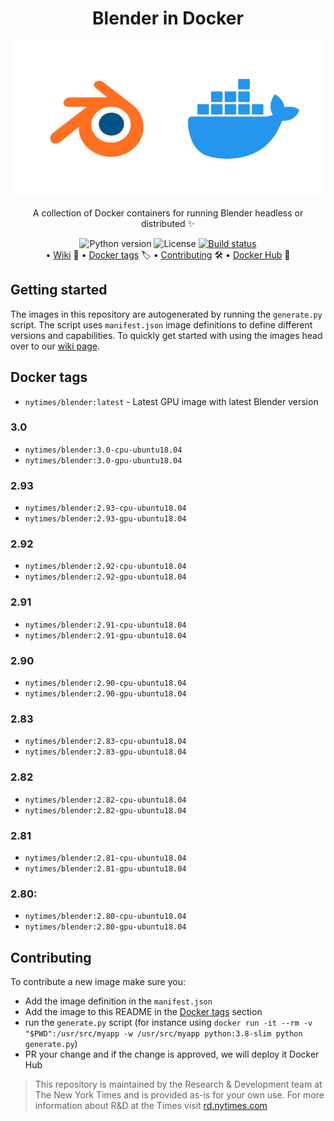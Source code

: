 <div align="center">
  <h1>Blender in Docker</h1>
  <img width="500" src="./cover.png" />
  <p>A collection of Docker containers for running Blender headless or distributed ✨</p>
  <img alt="Python version" src="https://img.shields.io/badge/python-3.6-blue.svg" />
  <img alt="License" src="https://img.shields.io/badge/License-Apache%202.0-yellow.svg" />
  <a href="https://cloud.drone.io/nytimes/rd-blender-docker"><img alt="Build status" src="https://cloud.drone.io/api/badges/nytimes/rd-blender-docker/status.svg"></a><br/>
  •
    <a href="https://github.com/nytimes/rd-blender-docker/wiki">Wiki</a> 📝
    •
    <a href="#docker-tags">Docker tags</a> 🏷️
    •
    <a href="#contributing">Contributing</a> 🛠
    •
    <a href="https://hub.docker.com/r/nytimes/blender">Docker Hub</a> 🐋
</div>

## Getting started
The images in this repository are autogenerated by running the `generate.py` script. The script uses `manifest.json` image definitions to define different versions and capabilities. To quickly get started with using the images head over to our [wiki page](https://github.com/nytimes/rd-blender-docker/wiki).

## Docker tags
- `nytimes/blender:latest` - Latest GPU image with latest Blender version
### 3.0
- `nytimes/blender:3.0-cpu-ubuntu18.04`
- `nytimes/blender:3.0-gpu-ubuntu18.04`
### 2.93
- `nytimes/blender:2.93-cpu-ubuntu18.04`
- `nytimes/blender:2.93-gpu-ubuntu18.04`
### 2.92
- `nytimes/blender:2.92-cpu-ubuntu18.04`
- `nytimes/blender:2.92-gpu-ubuntu18.04`
### 2.91
- `nytimes/blender:2.91-cpu-ubuntu18.04`
- `nytimes/blender:2.91-gpu-ubuntu18.04`
### 2.90
- `nytimes/blender:2.90-cpu-ubuntu18.04`
- `nytimes/blender:2.90-gpu-ubuntu18.04`
### 2.83
- `nytimes/blender:2.83-cpu-ubuntu18.04`
- `nytimes/blender:2.83-gpu-ubuntu18.04`
### 2.82
- `nytimes/blender:2.82-cpu-ubuntu18.04`
- `nytimes/blender:2.82-gpu-ubuntu18.04`
### 2.81
- `nytimes/blender:2.81-cpu-ubuntu18.04`
- `nytimes/blender:2.81-gpu-ubuntu18.04`
### 2.80:
- `nytimes/blender:2.80-cpu-ubuntu18.04`
- `nytimes/blender:2.80-gpu-ubuntu18.04`

## Contributing
To contribute a new image make sure you:
- Add the image definition in the `manifest.json`
- Add the image to this README in the [Docker tags](#docker-tags) section
- run the `generate.py` script (for instance using `docker run -it --rm -v "$PWD":/usr/src/myapp -w /usr/src/myapp python:3.8-slim python generate.py`)
- PR your change and if the change is approved, we will deploy it Docker Hub

> This repository is maintained by the Research & Development team at The New York Times and is provided as-is for your own use. For more information about R&D at the Times visit [rd.nytimes.com](https://rd.nytimes.com)

